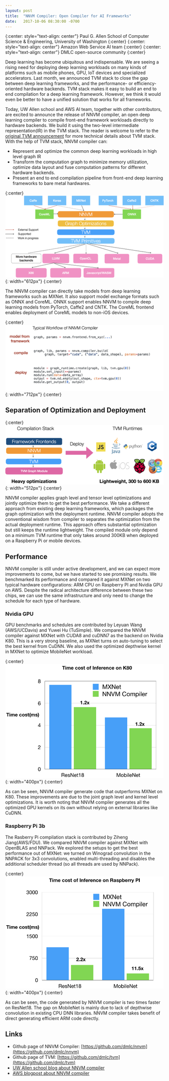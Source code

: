 ```yaml
---
layout: post
title:  "NNVM Compiler: Open Compiler for AI Frameworks"
date:   2017-10-06 08:30:00 -0700
---
```

{:center: style="text-align: center"}
Paul G. Allen School of Computer Science & Engineering, University of Washington
{:center}
{:center: style="text-align: center"}
Amazon Web Service AI team
{:center}
{:center: style="text-align: center"}
DMLC open-source community
{:center}

Deep learning has become ubiquitous and indispensable. We are seeing a rising need for deploying deep learning workloads on many kinds of platforms such as mobile phones, GPU, IoT devices and specialized accelerators.  Last month, we announced TVM stack to close the gap between deep learning frameworks, and the performance- or efficiency-oriented hardware backends.  TVM stack makes it easy to build an end to end compilation for a deep learning framework.  However, we think it would even be better to have a unified solution that works for all frameworks.

Today, UW Allen school and AWS AI team, together with other contributors, are excited to announce the release of NNVM compiler, an open deep learning compiler to compile front-end framework workloads directly to hardware backends. We build it using the two-level intermediate representation(IR) in the TVM stack.
The reader is welcome to refer to the [original TVM announcement](http://www.tvmlang.org/2017/08/17/tvm-release-announcement.html) for more technical details about TVM stack. With the help of TVM stack, NNVM compiler can:

- Represent and optimize the common deep learning workloads in high level graph IR
- Transform the computation graph to minimize memory utilization, optimize data layout and fuse computation patterns for different hardware backends.
- Present an end to end compilation pipeline from front-end deep learning frameworks to bare metal hardwares.


{:center}
![image](/images/nnvm/nnvm_compiler_stack.png){: width="612px"}
{:center}

The NNVM compiler can directly take models from deep learning frameworks such as  MXNet.
It also support model exchange formats such as ONNX and CoreML. ONNX support enables NNVM to compile deep learning models from PyTorch, Caffe2 and CNTK.
The CoreML frontend enables deployment of CoreML models to non-iOS devices.

{:center}
![image](/images/nnvm/nnvm_compiler_code.png){: width="712px"}
{:center}

## Separation of Optimization and Deployment

{:center}
![image](/images/nnvm/nnvm_deploy.png){: width="512px"}
{:center}

NNVM compiler applies graph level and tensor level optimizations and jointly optimize them to get the best performance. We take a different approach from existing deep learning frameworks, which packages the graph optimization with the deployment runtime.  NNVM compiler adopts the conventional wisdom from compiler to separates the optimization from the actual deployment runtime. This approach offers substantial optimization but still keeps the runtime lightweight. The compiled module only depend on a minimum TVM runtime that only takes around 300KB when deployed on a Raspberry Pi or mobile devices.

## Performance

NNVM compiler is still under active development, and we can expect more improvements to come, but we have started to see promising results.
We benchmarked its performance and compared it against MXNet on two typical hardware configurations: ARM CPU on Raspberry PI and Nvidia GPU on AWS. Despite the radical architecture difference between these two chips, we can use the same infrastructure and only need to change the schedule for each type of hardware.

### Nvidia GPU

GPU benchmarks and schedules are contributed by Leyuan Wang (AWS/UCDavis) and Yuwei Hu (TuSimple). We compared the NNVM compiler against MXNet with CUDA8 and cuDNN7 as the backend on Nvidia K80. This is a very strong baseline, as MXNet turns on auto-tuning to select the best kernel from CuDNN. We also used the optimized depthwise kernel in MXNet to optimize MobileNet workload.

{:center}
![image](/images/nnvm/nnvm_k80_result.png){: width="400px"}
{:center}


As can be seen, NNVM compiler generate code that outperforms MXNet on K80. These improvements are due to the joint graph level and kernel level optimizations. It is worth noting that NNVM compiler generates all the optimized GPU kernels on its own without relying on external libraries like CuDNN.

### Raspberry Pi 3b

The Rasberry Pi compilation stack is contributed by Ziheng Jiang(AWS/FDU).
We compared NNVM compiler against MXNet with OpenBLAS and NNPack.
We explored the setups to get the best performance out of MXNet: we turned on Winograd convolution in the NNPACK for 3x3 convolutions, enabled multi-threading and disables the additional scheduler thread (so all threads are used by NNPack).

{:center}
![image](/images/nnvm/nnvm_rasp_result.png){: width="400px"}
{:center}

As can be seen, the code generated by NNVM compiler is two times faster on ResNet18.
The gap on MobileNet is mainly due to lack of depthwise convolution in existing CPU DNN libraries. NNVM compiler takes benefit of direct generating efficient ARM code directly.


## Links
- Github page of NNVM Compiler: [https://github.com/dmlc/nnvm](https://github.com/dmlc/nnvm)
- Github page of TVM: [https://github.com/dmlc/tvm](https://github.com/dmlc/tvm)
- [UW Allen school blog about NNVM compiler](https://news.cs.washington.edu/2017/10/06/allen-school-and-aws-team-up-on-new-nnvm-compiler-for-deep-learning-frameworks/)
- [AWS blogpost about NNVM compiler](https://aws.amazon.com/blogs/ai/introducing-nnvm-compiler-a-new-open-end-to-end-compiler-for-ai-frameworks/)


